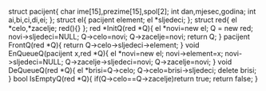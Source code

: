 struct pacijent{
	char ime[15],prezime[15],spol[2];
	int dan,mjesec,godina;
	int ai,bi,ci,di,ei;
};
struct el{
	pacijent element;
	el *sljedeci;
};
struct red{
	el *celo,*zacelje;
	red(){}
};
red *InitQ(red *Q){
	el *novi=new el;
	Q = new red;
	novi->sljedeci=NULL;
	Q->celo=novi;
	Q->zacelje=novi;
	return Q;
}
pacijent FrontQ(red *Q){
	return Q->celo->sljedeci->element;
}
void EnQueueQ(pacijent x,red *Q){
	el *novi=new el;
	novi->element=x;
	novi->sljedeci=NULL;
	Q->zacelje->sljedeci=novi;
	Q->zacelje=novi;
}
void DeQueueQ(red *Q){
	el *brisi=Q->celo;
	Q->celo=brisi->sljedeci;
	delete brisi;
}
bool IsEmptyQ(red *Q){
	if(Q->celo==Q->zacelje)return true;
	return false;
}
